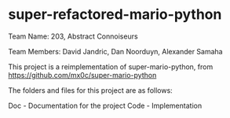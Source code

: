 # super-refactored-mario-python

Team Name: 203, Abstract Connoiseurs

Team Members: David Jandric, Dan Noorduyn, Alexander Samaha


This project is a reimplementation of super-mario-python, from https://github.com/mx0c/super-mario-python

The folders and files for this project are as follows:

Doc - Documentation for the project
Code - Implementation
